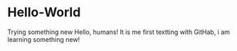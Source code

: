 # Hello-World
Trying something new
Hello, humans!
It is me first textting with GitHab, i am learning something new!
